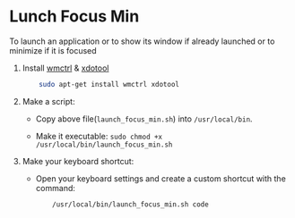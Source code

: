 # Lunch Focus Min

To launch an application or to show its window if already launched or to minimize if it is focused

1) Install [wmctrl](http://apt.ubuntu.com/p/wmctrl) & [xdotool](http://apt.ubuntu.com/p/xdotool)

    ```sh
        sudo apt-get install wmctrl xdotool
    ```

2) Make a script:

    - Copy above file(`launch_focus_min.sh`) into  `/usr/local/bin`.

    - Make it executable: `sudo chmod +x /usr/local/bin/launch_focus_min.sh`

3) Make your keyboard shortcut:


    - Open your keyboard settings and create a custom shortcut with the command:

        ```sh
            /usr/local/bin/launch_focus_min.sh code
        ```